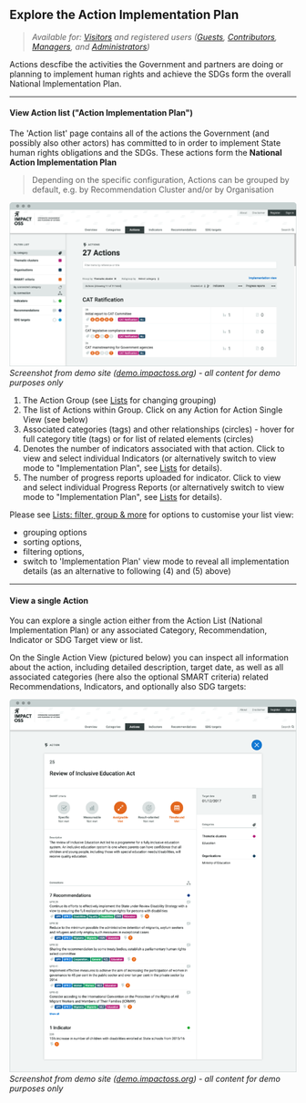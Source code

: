 ## Explore the Action Implementation Plan

> _Available for: [Visitors](/visitors/visitor.md) and registered users ([Guests](/guests/guest.md), [Contributors](/contributors/contributor.md), [Managers](/managers/manager.md), and [Administrators](/admins/admin.md))_

Actions descfibe the activities the Government and partners are doing or planning to implement human rights and achieve the SDGs form the overall National Implementation Plan.

---

#### View Action list ("Action Implementation Plan")

The 'Action list' page contains all of the actions the Government (and possibly also other actors) has committed to in order to implement State human rights obligations and the SDGs. These actions form the **National Action Implementation Plan**

> Depending on the specific configuration, Actions can be grouped by default, e.g. by Recommendation Cluster and/or by Organisation

![](/assets/v-actions.png)
_Screenshot from demo site ([demo.impactoss.org](https://demo.impactoss.org)) - all content for demo purposes only_

1. The Action Group (see [Lists](/visitors/lists.md) for changing grouping)
2. The list of Actions within Group. Click on any Action for Action Single View (see below)
3. Associated categories (tags) and other relationships (circles) - hover for full category title (tags) or for list of related elements (circles)
4. Denotes the number of indicators associated with that action. Click to view and select individual Indicators  (or alternatively switch to view mode to "Implementation Plan", see [Lists](/visitors/lists.md) for details).
5. The number of progress reports uploaded for indicator. Click to view and select individual Progress Reports (or alternatively switch to view mode to "Implementation Plan", see [Lists](/visitors/lists.md) for details).

Please see [Lists: filter, group & more](/visitors/lists.md) for options to customise your list view:
* grouping options
* sorting options,
* filtering options,
* switch to 'Implementation Plan' view mode to reveal all implementation details (as an alternative to following (4) and (5) above)

---

#### View a single Action

You can explore a single action either from the Action List (National Implementation Plan) or any associated Category, Recommendation, Indicator or SDG Target view or list.

On the Single Action View (pictured below) you can inspect all information about the action, including detailed description, target date, as well as all associated categories (here also the optional SMART criteria) related Recommendations, Indicators, and optionally also SDG targets:

![](/assets/v-action-single.png)
_Screenshot from demo site ([demo.impactoss.org](https://demo.impactoss.org)) - all content for demo purposes only_